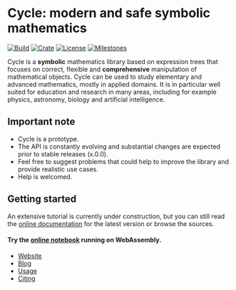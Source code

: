 Cycle: modern and safe symbolic mathematics
===

[![Build](https://img.shields.io/github/workflow/status/hrkz/cycle/CI?style=flat-square)](https://github.com/hrkz/cycle/actions)
[![Crate](https://img.shields.io/crates/v/cycle?style=flat-square)](https://crates.io/crates/cycle)
[![License](https://img.shields.io/github/license/hrkz/cycle.svg?color=informational&style=flat-square)](https://github.com/hrkz/cycle/blob/master/LICENSE)
[![Milestones](https://img.shields.io/github/milestones/open/hrkz/cycle?label=milestones&style=flat-square)](https://github.com/hrkz/cycle/milestones)

Cycle is a **symbolic** mathematics library based on expression trees that focuses on correct, flexible and **comprehensive** manipulation of mathematical objects. Cycle can be used to study elementary and advanced mathematics, mostly in applied domains. It is in particular well suited for education and research in many areas, including for example physics, astronomy, biology and artificial intelligence.

## Important note

* Cycle is a prototype.
* The API is constantly evolving and substantial changes are expected prior to stable releases (x.0.0).
* Feel free to suggest problems that could help to improve the library and provide realistic use cases.
* Help is welcomed.

## Getting started

An extensive tutorial is currently under construction, but you can still read the [online documentation](https://docs.rs/cycle) for the latest version or browse the sources.

#### Try the [online notebook](https://hrkz.github.io/omega/) running on WebAssembly.

* [Website](#)
* [Blog](#blog)
* [Usage](#usage)
* [Citing](#citing)
